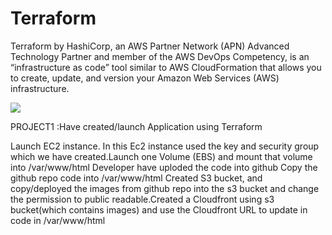 # Terraform
Terraform by HashiCorp, an AWS Partner Network (APN) Advanced Technology Partner and member of the AWS DevOps Competency, is an “infrastructure as code” tool similar to AWS CloudFormation that allows you to create, update, and version your Amazon Web Services (AWS) infrastructure.

![](https://github.com/vanshika28/Terraform/blob/master/teraf/images/CloudFormation_vs_Terraform5.png)

PROJECT1
:Have created/launch Application using Terraform

Launch EC2 instance. In this Ec2 instance used the key and security group which we have created.Launch one Volume (EBS) and mount that volume into /var/www/html Developer have uploded the code into github Copy the github repo code into /var/www/html Created S3 bucket, and copy/deployed the images from github repo into the s3 bucket and change the permission to public readable.Created a Cloudfront using s3 bucket(which contains images) and use the Cloudfront URL to  update in code in /var/www/html
